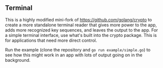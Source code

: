 Terminal
---

This is a highly modified mini-fork of https://github.com/golang/crypto to
create a more standalone terminal reader that gives more power to the app, adds
more recognized key sequences, and leaves the output to the app.  For a simple
terminal interface, use what's built into the crypto package.  This is for
applications that need more direct control.

Run the example (clone the repository and `go run example/simple.go`) to see
how this might work in an app with lots of output going on in the background.
